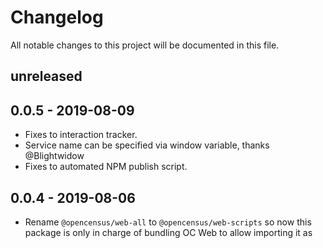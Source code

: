 # Changelog

All notable changes to this project will be documented in this file.

## unreleased

## 0.0.5 - 2019-08-09

- Fixes to interaction tracker.
- Service name can be specified via window variable, thanks @Blightwidow
- Fixes to automated NPM publish script.

## 0.0.4 - 2019-08-06

- Rename `@opencensus/web-all` to `@opencensus/web-scripts` so now this package 
    is only in charge of bundling OC Web to allow importing it as <script> tag.

- To use OC Web as an npm dependency, there are several options: `@opencensus/web-initial-load`
    to instrument with only the initial page load module, `@opencensus/web-instrumentation-zone`
    to instrument it with all the OC Web functionality plus the `Zone.js` library and 
    `@opencensus/web-instrumentation-zone-peer-dep` also exports all the functionality but `Zone.js`
    is a peer dependency.

- Implementation of *User interaction tracing* monkey-patching the `Zone.js` library. This includes
    some features like: automatic tracing for click events and route transitions, custom spans, 
    automatic spans for HTTP requests and Browser performance data, relate user interaction traces
    back the the initial page load trace and sampling.

## 0.0.3 - 2019-06-08

- Support custom end time for span (#95), thanks @skjindal93
- Upgraded types to match `@opencensus/core` package version `0.0.13`.
- Package upgrades
- Add support for object(`SpanOptions`) as an argument for `startChildSpan` function, similar to `startRootSpan`.
- Please note that there is an API breaking change in methods `addMessageEvent()`. The field `id` is now number instead of string.

## 0.0.2 - 2019-04-29

Fix: add JS bundles and source maps to the NPM files for @opencensus/web-all 
(#66), which were incorrectly not included before. This enables linking the JS
bundles in `<script>` tags via the unpkg.com or jsdelivr.com CDNs for NPM files.

## 0.0.1 - 2019-04-26

- TypeScript interfaces and enums extracted from the `@opencensus/core`
    package of [opencensus-node][opencensus-node-url]
- Initial `Tracer` and `Span` implementations. The tracer only supports a single
    root span at a time within a browser tab.
- Exporter to write traces to the OpenCensus Agent via its [HTTP/JSON feature][oc-agent-http-url].
- Instrumentation to generate trace spans for the resource timing waterfall of
    an initial page load.
- Option to link the initial HTML load client span with its server-side span by
  having the client write a `traceparent` global variable in
  [trace context W3C draft format][trace-context-url].
- WebPack build scripts to generate JS bundles to enable adding instrumentation
  of the initial page load spans and exporting them to the OpenCensus agent.

[oc-agent-http-url]: https://github.com/census-instrumentation/opencensus-service/tree/master/receiver#writing-with-httpjson
[opencensus-node-url]: http://github.com/census-instrumentation/opencensus-node
[trace-context-url]: https://www.w3.org/TR/trace-context/
